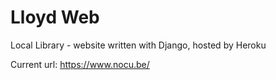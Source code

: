 # Lloyd Web

Local Library - website written with Django, hosted by Heroku

Current url: https://www.nocu.be/
